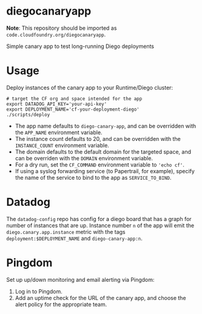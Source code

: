 diegocanaryapp
==============

**Note**: This repository should be imported as `code.cloudfoundry.org/diegocanaryapp`.

Simple canary app to test long-running Diego deployments

Usage
=====

Deploy instances of the canary app to your Runtime/Diego cluster:

```
# target the CF org and space intended for the app
export DATADOG_API_KEY='your-api-key'
export DEPLOYMENT_NAME='cf-your-deployment-diego'
./scripts/deploy
```

- The app name defaults to `diego-canary-app`, and can be overridden with the `APP_NAME` environment variable.
- The instance count defaults to 20, and can be overridden with the `INSTANCE_COUNT` environment variable.
- The domain defaults to the default domain for the targeted space, and can be overriden with the `DOMAIN` environment variable.
- For a dry run, set the `CF_COMMAND` environment variable to `'echo cf'`.
- If using a syslog forwarding service (to Papertrail, for example), specify the name of the service to bind to the app as `SERVICE_TO_BIND`.

Datadog
=======

The `datadog-config` repo has config for a diego board that has a graph for
number of instances that are up.  Instance number `n` of the app will emit the
`diego.canary.app.instance` metric with the tags `deployment:$DEPLOYMENT_NAME` 
and `diego-canary-app:n`.

Pingdom
=======

Set up up/down monitoring and email alerting via Pingdom:

1. Log in to Pingdom.
2. Add an uptime check for the URL of the canary app, and choose the alert policy for the appropriate team.
